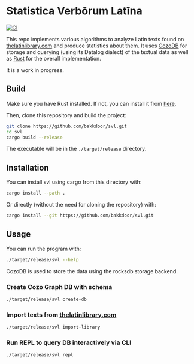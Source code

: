 # Statistica Verbōrum Latīna

[![CI](https://github.com/bakkdoor/svl/actions/workflows/ci.yml/badge.svg?branch=main)](https://github.com/bakkdoor/svl/actions/workflows/ci.yml)


This repo implements various algorithms to analyze Latin texts found on [thelatinlibrary.com](https://thelatinlibrary.com) and produce statistics about them.
It uses [CozoDB](https://www.cozodb.org/) for storage and querying (using its Datalog dialect) of the textual data as well as [Rust](https://www.rust-lang.org/) for the overall implementation.

It is a work in progress.


## Build

Make sure you have Rust installed. If not, you can install it from [here](https://www.rust-lang.org/tools/install).

Then, clone this repository and build the project:

```bash
git clone https://github.com/bakkdoor/svl.git
cd svl
cargo build --release
```

The executable will be in the `./target/release` directory.

## Installation

You can install svl using cargo from this directory with:

```bash
cargo install --path .
```

Or directly (without the need for cloning the repository) with:

```bash
cargo install --git https://github.com/bakkdoor/svl.git
```

## Usage

You can run the program with:

```bash
./target/release/svl --help
```

CozoDB is used to store the data using the rocksdb storage backend.
### Create Cozo Graph DB with schema

```bash
./target/release/svl create-db
```

### Import texts from [thelatinlibrary.com](https://thelatinlibrary.com)


```bash
./target/release/svl import-library
```

### Run REPL to query DB interactively via CLI

```bash
./target/release/svl repl
```
